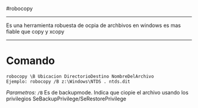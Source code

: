 #robocopy

-----

Es una herramienta robuesta de ocpia de archbivos en windows es mas fiable que copy y xcopy

---
# Comando

```
robocopy \B Ubicacion DirectorioDestino NombreDelArchivo
Ejemplo: robocopy /B z:\Windows\NTDS . ntds.dit
```

*Parametros:*
	`/B` Es de backupmode. Indica que ciopie el archivo usando los privilegios SeBackupPrivilege/SeRestorePrivilege